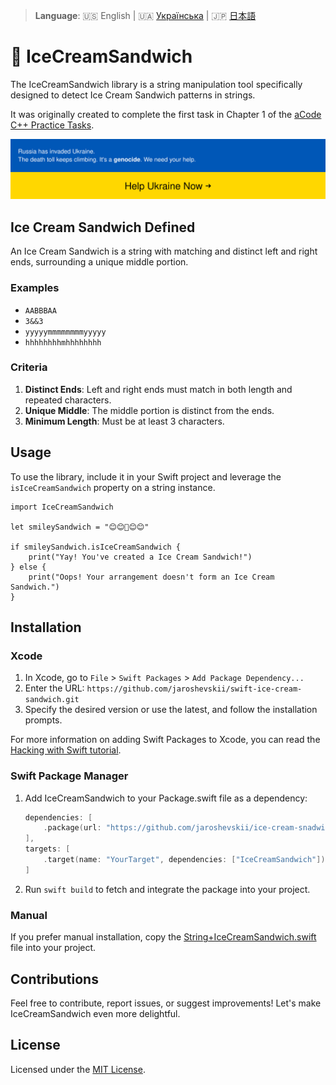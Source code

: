 > **Language**: 🇺🇸 English | 🇺🇦 [Українська](README.uk.md) | 🇯🇵 [日本語](README.ja.md)

# 🍨 IceCreamSandwich

The IceCreamSandwich library is a string manipulation tool specifically designed to detect Ice Cream Sandwich patterns in strings.

It was originally created to complete the first task in Chapter 1 of the [aCode C++ Practice Tasks](https://acode.com.ua/praktika-cpp-1/#toc-0).

[![Stand With Ukraine](https://raw.githubusercontent.com/vshymanskyy/StandWithUkraine/main/banner2-direct.svg)](https://vshymanskyy.github.io/StandWithUkraine)

## Ice Cream Sandwich Defined

An Ice Cream Sandwich is a string with matching and distinct left and right ends, surrounding a unique middle portion.

### Examples

- `AABBBAA`
- `3&&3`
- `yyyyymmmmmmmmyyyyy`
- `hhhhhhhhmhhhhhhhh`

### Criteria

1. **Distinct Ends**: Left and right ends must match in both length and repeated characters.
2. **Unique Middle**: The middle portion is distinct from the ends.
3. **Minimum Length**: Must be at least 3 characters.

## Usage

To use the library, include it in your Swift project and leverage the `isIceCreamSandwich` property on a string instance.

```swifteffortless identification and manipulation of delightful ice cream sandwich patterns in strings.
import IceCreamSandwich

let smileySandwich = "😊😊🍦😊😊"

if smileySandwich.isIceCreamSandwich {
    print("Yay! You've created a Ice Cream Sandwich!")
} else {
    print("Oops! Your arrangement doesn't form an Ice Cream Sandwich.")
}
```

## Installation

### Xcode

1. In Xcode, go to `File` > `Swift Packages` > `Add Package Dependency...`
2. Enter the URL: `https://github.com/jaroshevskii/swift-ice-cream-sandwich.git`
3. Specify the desired version or use the latest, and follow the installation prompts.

For more information on adding Swift Packages to Xcode, you can read the [Hacking with Swift tutorial](https://www.hackingwithswift.com/books/ios-swiftui/adding-swift-package-dependencies-in-xcode).

### Swift Package Manager

1. Add IceCreamSandwich to your Package.swift file as a dependency:
    
    ```swift
    dependencies: [
        .package(url: "https://github.com/jaroshevskii/ice-cream-snadwich.git", from: "1.0.0"),
    ],
    targets: [
        .target(name: "YourTarget", dependencies: ["IceCreamSandwich"]),
    ]
    ```

2. Run `swift build` to fetch and integrate the package into your project.

### Manual

If you prefer manual installation, copy the [String+IceCreamSandwich.swift](Sources/IceCreamSandwich/Extentions/String/String%2BIcecreamSandwich.swift) file into your project.

## Contributions

Feel free to contribute, report issues, or suggest improvements! Let's make IceCreamSandwich even more delightful.

## License

Licensed under the [MIT License](LICENSE.txt).
